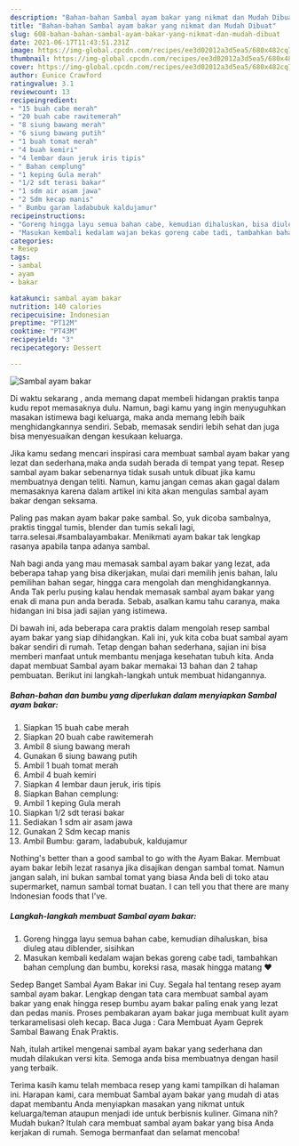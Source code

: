 ```yaml
---
description: "Bahan-bahan Sambal ayam bakar yang nikmat dan Mudah Dibuat"
title: "Bahan-bahan Sambal ayam bakar yang nikmat dan Mudah Dibuat"
slug: 608-bahan-bahan-sambal-ayam-bakar-yang-nikmat-dan-mudah-dibuat
date: 2021-06-17T11:43:51.231Z
image: https://img-global.cpcdn.com/recipes/ee3d02012a3d5ea5/680x482cq70/sambal-ayam-bakar-foto-resep-utama.jpg
thumbnail: https://img-global.cpcdn.com/recipes/ee3d02012a3d5ea5/680x482cq70/sambal-ayam-bakar-foto-resep-utama.jpg
cover: https://img-global.cpcdn.com/recipes/ee3d02012a3d5ea5/680x482cq70/sambal-ayam-bakar-foto-resep-utama.jpg
author: Eunice Crawford
ratingvalue: 3.1
reviewcount: 13
recipeingredient:
- "15 buah cabe merah"
- "20 buah cabe rawitemerah"
- "8 siung bawang merah"
- "6 siung bawang putih"
- "1 buah tomat merah"
- "4 buah kemiri"
- "4 lembar daun jeruk iris tipis"
- " Bahan cemplung"
- "1 keping Gula merah"
- "1/2 sdt terasi bakar"
- "1 sdm air asam jawa"
- "2 Sdm kecap manis"
- " Bumbu garam ladabubuk kaldujamur"
recipeinstructions:
- "Goreng hingga layu semua bahan cabe, kemudian dihaluskan, bisa diuleg atau diblender, sisihkan"
- "Masukan kembali kedalam wajan bekas goreng cabe tadi, tambahkan bahan cemplung dan bumbu, koreksi rasa, masak hingga matang ❤️"
categories:
- Resep
tags:
- sambal
- ayam
- bakar

katakunci: sambal ayam bakar 
nutrition: 140 calories
recipecuisine: Indonesian
preptime: "PT12M"
cooktime: "PT43M"
recipeyield: "3"
recipecategory: Dessert

---
```



![Sambal ayam bakar](https://img-global.cpcdn.com/recipes/ee3d02012a3d5ea5/680x482cq70/sambal-ayam-bakar-foto-resep-utama.jpg)

Di waktu  sekarang , anda memang dapat membeli hidangan praktis tanpa kudu repot memasaknya dulu. Namun, bagi kamu yang ingin menyuguhkan masakan istimewa bagi keluarga, maka anda memang lebih baik menghidangkannya sendiri. Sebab, memasak sendiri lebih sehat dan juga bisa menyesuaikan dengan kesukaan keluarga.

Jika kamu sedang mencari inspirasi cara membuat sambal ayam bakar yang lezat dan sederhana,maka anda sudah berada di tempat yang tepat. Resep sambal ayam bakar  sebenarnya tidak susah untuk dibuat jika kamu membuatnya dengan teliti. Namun, kamu jangan cemas akan gagal dalam memasaknya 
karena dalam artikel ini kita akan mengulas sambal ayam bakar dengan seksama.  

Paling pas makan ayam bakar pake sambal. So, yuk dicoba sambalnya, praktis tinggal tumis, blender dan tumis sekali lagi, tarra.selesai.#sambalayambakar. Menikmati ayam bakar tak lengkap rasanya apabila tanpa adanya sambal.

Nah bagi anda yang mau memasak sambal ayam bakar yang lezat, ada beberapa tahap yang bisa dikerjakan, mulai dari memilih jenis bahan, lalu pemilihan bahan segar, hingga cara mengolah dan menghidangkannya. Anda Tak perlu pusing kalau hendak memasak sambal ayam bakar yang enak di mana pun anda berada. Sebab, asalkan kamu  tahu caranya, maka hidangan ini bisa jadi sajian yang istimewa.

Di bawah ini, ada beberapa cara praktis  dalam mengolah resep sambal ayam bakar yang siap dihidangkan. Kali ini, yuk kita coba buat sambal ayam bakar sendiri di rumah. Tetap dengan bahan sederhana, sajian ini bisa memberi manfaat untuk membantu menjaga kesehatan tubuh kita. Anda dapat membuat Sambal ayam bakar memakai 13 bahan dan 2 tahap pembuatan. Berikut ini langkah-langkah untuk membuat hidangannya.

<!--inarticleads1-->

##### Bahan-bahan dan bumbu yang diperlukan dalam menyiapkan Sambal ayam bakar:

1. Siapkan 15 buah cabe merah
1. Siapkan 20 buah cabe rawitemerah
1. Ambil 8 siung bawang merah
1. Gunakan 6 siung bawang putih
1. Ambil 1 buah tomat merah
1. Ambil 4 buah kemiri
1. Siapkan 4 lembar daun jeruk, iris tipis
1. Siapkan  Bahan cemplung:
1. Ambil 1 keping Gula merah
1. Siapkan 1/2 sdt terasi bakar
1. Sediakan 1 sdm air asam jawa
1. Gunakan 2 Sdm kecap manis
1. Ambil  Bumbu: garam, ladabubuk, kaldujamur


Nothing&#39;s better than a good sambal to go with the Ayam Bakar. Membuat ayam bakar lebih lezat rasanya jika disajikan dengan sambal tomat. Namun jangan salah, ini bukan sambal tomat yang biasa Anda beli di toko atau supermarket, namun sambal tomat buatan. I can tell you that there are many Indonesian foods that I&#39;ve. 

<!--inarticleads2-->

##### Langkah-langkah membuat Sambal ayam bakar:

1. Goreng hingga layu semua bahan cabe, kemudian dihaluskan, bisa diuleg atau diblender, sisihkan
1. Masukan kembali kedalam wajan bekas goreng cabe tadi, tambahkan bahan cemplung dan bumbu, koreksi rasa, masak hingga matang ❤️


Sedep Banget Sambal Ayam Bakar ini Cuy. Segala hal tentang resep ayam sambal ayam bakar. Lengkap dengan tata cara membuat sambal ayam bakar yang enak hingga resep bumbu ayam bakar paling enak yang lezat dan pedas manis. Proses pembakaran ayam bakar juga membuat kulit ayam terkaramelisasi oleh kecap. Baca Juga : Cara Membuat Ayam Geprek Sambal Bawang Enak Praktis. 

Nah, itulah artikel mengenai  sambal ayam bakar  yang sederhana dan mudah dilakukan versi kita. Semoga anda bisa membuatnya dengan hasil yang terbaik. 

Terima kasih kamu telah membaca resep yang kami tampilkan di halaman ini. Harapan kami, cara membuat  Sambal ayam bakar yang mudah di atas dapat membantu Anda menyiapkan masakan yang nikmat untuk keluarga/teman ataupun menjadi ide untuk berbisnis kuliner. Gimana nih? Mudah bukan? Itulah cara membuat sambal ayam bakar yang bisa Anda kerjakan di rumah. Semoga bermanfaat dan selamat mencoba!

